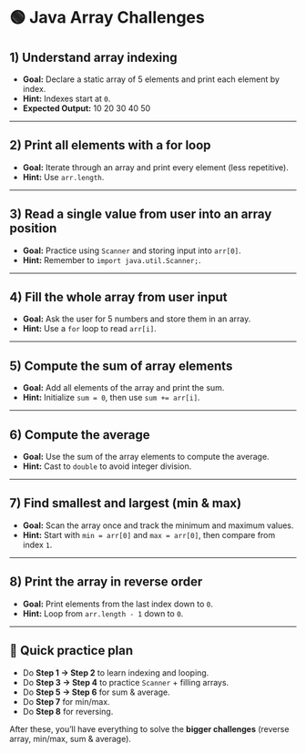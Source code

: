 # 🟢 Java Array Challenges

## 1) Understand array indexing
- **Goal:** Declare a static array of 5 elements and print each element by index.  
- **Hint:** Indexes start at `0`.  
- **Expected Output:**
10
20
30
40
50
  
---

## 2) Print all elements with a for loop
- **Goal:** Iterate through an array and print every element (less repetitive).  
- **Hint:** Use `arr.length`.  

---

## 3) Read a single value from user into an array position
- **Goal:** Practice using `Scanner` and storing input into `arr[0]`.  
- **Hint:** Remember to `import java.util.Scanner;`.  

---

## 4) Fill the whole array from user input
- **Goal:** Ask the user for 5 numbers and store them in an array.  
- **Hint:** Use a `for` loop to read `arr[i]`.  

---

## 5) Compute the sum of array elements
- **Goal:** Add all elements of the array and print the sum.  
- **Hint:** Initialize `sum = 0`, then use `sum += arr[i]`.  

---

## 6) Compute the average
- **Goal:** Use the sum of the array elements to compute the average.  
- **Hint:** Cast to `double` to avoid integer division.  

---

## 7) Find smallest and largest (min & max)
- **Goal:** Scan the array once and track the minimum and maximum values.  
- **Hint:** Start with `min = arr[0]` and `max = arr[0]`, then compare from index `1`.  

---

## 8) Print the array in reverse order
- **Goal:** Print elements from the last index down to `0`.  
- **Hint:** Loop from `arr.length - 1` down to `0`.  

---

## 📘 Quick practice plan
- Do **Step 1 → Step 2** to learn indexing and looping.  
- Do **Step 3 → Step 4** to practice `Scanner` + filling arrays.  
- Do **Step 5 → Step 6** for sum & average.  
- Do **Step 7** for min/max.  
- Do **Step 8** for reversing.  

After these, you’ll have everything to solve the **bigger challenges** (reverse array, min/max, sum & average).
